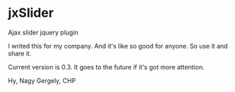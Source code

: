jxSlider
========

Ajax slider jquery plugin

I writed this for my company. And it's like so good for anyone. So use it and share it.

Current version is 0.3.
It goes to the future if it's got more attention.

Hy,
Nagy Gergely, CHP

